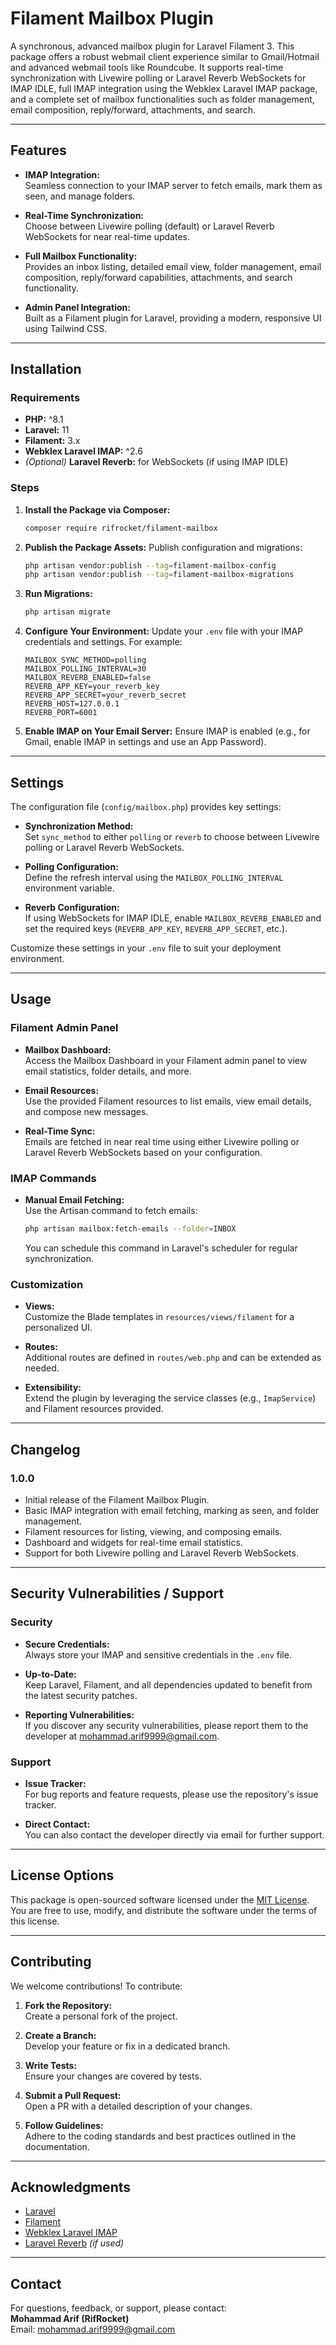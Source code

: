 # Filament Mailbox Plugin

A synchronous, advanced mailbox plugin for Laravel Filament 3. This package offers a robust webmail client experience similar to Gmail/Hotmail and advanced webmail tools like Roundcube. It supports real-time synchronization with Livewire polling or Laravel Reverb WebSockets for IMAP IDLE, full IMAP integration using the Webklex Laravel IMAP package, and a complete set of mailbox functionalities such as folder management, email composition, reply/forward, attachments, and search.

---

## Features

- **IMAP Integration:**  
  Seamless connection to your IMAP server to fetch emails, mark them as seen, and manage folders.

- **Real-Time Synchronization:**  
  Choose between Livewire polling (default) or Laravel Reverb WebSockets for near real-time updates.

- **Full Mailbox Functionality:**  
  Provides an inbox listing, detailed email view, folder management, email composition, reply/forward capabilities, attachments, and search functionality.

- **Admin Panel Integration:**  
  Built as a Filament plugin for Laravel, providing a modern, responsive UI using Tailwind CSS.

---

## Installation

### Requirements
- **PHP:** ^8.1
- **Laravel:** 11
- **Filament:** 3.x
- **Webklex Laravel IMAP:** ^2.6
- *(Optional)* **Laravel Reverb:** for WebSockets (if using IMAP IDLE)

### Steps

1. **Install the Package via Composer:**
    ```bash
    composer require rifrocket/filament-mailbox
    ```

2. **Publish the Package Assets:**
    Publish configuration and migrations:
    ```bash
    php artisan vendor:publish --tag=filament-mailbox-config
    php artisan vendor:publish --tag=filament-mailbox-migrations
    ```

3. **Run Migrations:**
    ```bash
    php artisan migrate
    ```

4. **Configure Your Environment:**
    Update your `.env` file with your IMAP credentials and settings. For example:
    ```dotenv
    MAILBOX_SYNC_METHOD=polling
    MAILBOX_POLLING_INTERVAL=30
    MAILBOX_REVERB_ENABLED=false
    REVERB_APP_KEY=your_reverb_key
    REVERB_APP_SECRET=your_reverb_secret
    REVERB_HOST=127.0.0.1
    REVERB_PORT=6001
    ```

5. **Enable IMAP on Your Email Server:**
    Ensure IMAP is enabled (e.g., for Gmail, enable IMAP in settings and use an App Password).

---

## Settings

The configuration file (`config/mailbox.php`) provides key settings:

- **Synchronization Method:**  
  Set `sync_method` to either `polling` or `reverb` to choose between Livewire polling or Laravel Reverb WebSockets.

- **Polling Configuration:**  
  Define the refresh interval using the `MAILBOX_POLLING_INTERVAL` environment variable.

- **Reverb Configuration:**  
  If using WebSockets for IMAP IDLE, enable `MAILBOX_REVERB_ENABLED` and set the required keys (`REVERB_APP_KEY`, `REVERB_APP_SECRET`, etc.).

Customize these settings in your `.env` file to suit your deployment environment.

---

## Usage

### Filament Admin Panel

- **Mailbox Dashboard:**  
  Access the Mailbox Dashboard in your Filament admin panel to view email statistics, folder details, and more.

- **Email Resources:**  
  Use the provided Filament resources to list emails, view email details, and compose new messages.

- **Real-Time Sync:**  
  Emails are fetched in near real time using either Livewire polling or Laravel Reverb WebSockets based on your configuration.

### IMAP Commands

- **Manual Email Fetching:**  
  Use the Artisan command to fetch emails:
  ```bash
  php artisan mailbox:fetch-emails --folder=INBOX
  ```
  You can schedule this command in Laravel's scheduler for regular synchronization.

### Customization

- **Views:**  
  Customize the Blade templates in `resources/views/filament` for a personalized UI.

- **Routes:**  
  Additional routes are defined in `routes/web.php` and can be extended as needed.

- **Extensibility:**  
  Extend the plugin by leveraging the service classes (e.g., `ImapService`) and Filament resources provided.

---

## Changelog

### 1.0.0
- Initial release of the Filament Mailbox Plugin.
- Basic IMAP integration with email fetching, marking as seen, and folder management.
- Filament resources for listing, viewing, and composing emails.
- Dashboard and widgets for real-time email statistics.
- Support for both Livewire polling and Laravel Reverb WebSockets.

---

## Security Vulnerabilities / Support

### Security

- **Secure Credentials:**  
  Always store your IMAP and sensitive credentials in the `.env` file.
  
- **Up-to-Date:**  
  Keep Laravel, Filament, and all dependencies updated to benefit from the latest security patches.

- **Reporting Vulnerabilities:**  
  If you discover any security vulnerabilities, please report them to the developer at [mohammad.arif9999@gmail.com](mailto:mohammad.arif9999@gmail.com).

### Support

- **Issue Tracker:**  
  For bug reports and feature requests, please use the repository's issue tracker.
  
- **Direct Contact:**  
  You can also contact the developer directly via email for further support.

---

## License Options

This package is open-sourced software licensed under the [MIT License](LICENSE). You are free to use, modify, and distribute the software under the terms of this license.

---

## Contributing

We welcome contributions! To contribute:

1. **Fork the Repository:**  
   Create a personal fork of the project.
   
2. **Create a Branch:**  
   Develop your feature or fix in a dedicated branch.
   
3. **Write Tests:**  
   Ensure your changes are covered by tests.
   
4. **Submit a Pull Request:**  
   Open a PR with a detailed description of your changes.
   
5. **Follow Guidelines:**  
   Adhere to the coding standards and best practices outlined in the documentation.

---


## Acknowledgments

- [Laravel](https://laravel.com)
- [Filament](https://filamentphp.com)
- [Webklex Laravel IMAP](https://github.com/Webklex/laravel-imap)
- [Laravel Reverb](https://github.com/laravel-reverb) *(if used)*

---

## Contact

For questions, feedback, or support, please contact:  
**Mohammad Arif (RifRocket)**  
Email: [mohammad.arif9999@gmail.com](mailto:mohammad.arif9999@gmail.com)


